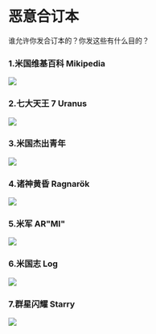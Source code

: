 # 恶意合订本

谁允许你发合订本的？你发这些有什么目的？

### 1.米国维基百科  Mikipedia

![](https://github.com/DreamingCats/GenshitJokes/raw/main/genshitjokes/恶意合订本/米国维基百科.jpg)

### 2.七大天王 7 Uranus

![](https://github.com/DreamingCats/GenshitJokes/raw/main/genshitjokes/恶意合订本/原批七大天王.jpg)

### 3.米国杰出青年

![](https://github.com/DreamingCats/GenshitJokes/raw/main/genshitjokes/恶意合订本/米国杰出青年.jpg)

### 4.诸神黄昏   Ragnarök

![](https://github.com/DreamingCats/GenshitJokes/raw/main/genshitjokes/恶意合订本/诸神黄昏.jpg)

### 5.米军   AR"MI"

![](https://github.com/DreamingCats/GenshitJokes/raw/main/genshitjokes/恶意合订本/米军.jpg)

### 6.米国志   Log

![](https://github.com/DreamingCats/GenshitJokes/raw/main/genshitjokes/恶意合订本/米国志.jpg)

### 7.群星闪耀   Starry

![](https://github.com/DreamingCats/GenshitJokes/raw/main/genshitjokes/恶意合订本/群星闪耀.jpg)